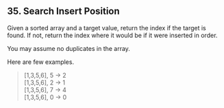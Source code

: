 ## 35. Search Insert Position

Given a sorted array and a target value, return the index if the target is found. If not, return the index where it would be if it were inserted in order.

You may assume no duplicates in the array.

Here are few examples.

> [1,3,5,6], 5 → 2  
> [1,3,5,6], 2 → 1  
> [1,3,5,6], 7 → 4  
> [1,3,5,6], 0 → 0  

